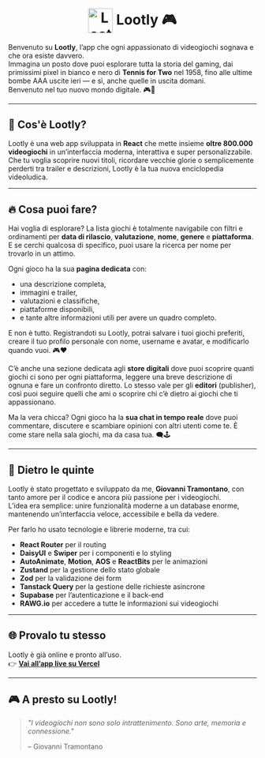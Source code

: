 <h1 align="center">
  <img src="assets/logo.png" alt="Lootly Logo" width="50" style="vertical-align: middle;" />
  Lootly 🎮
</h1>

Benvenuto su **Lootly**, l’app che ogni appassionato di videogiochi sognava e che ora esiste davvero.  
Immagina un posto dove puoi esplorare tutta la storia del gaming, dai primissimi pixel in bianco e nero di **Tennis for Two** nel 1958, fino alle ultime bombe AAA uscite ieri — e sì, anche quelle in uscita domani.  
Benvenuto nel tuo nuovo mondo digitale. 🎮🚀

---

## 🎯 Cos'è Lootly?

Lootly è una web app sviluppata in **React** che mette insieme **oltre 800.000 videogiochi** in un’interfaccia moderna, interattiva e super personalizzabile.  
Che tu voglia scoprire nuovi titoli, ricordare vecchie glorie o semplicemente perderti tra trailer e descrizioni, Lootly è la tua nuova enciclopedia videoludica.

---

## 🔥 Cosa puoi fare?

Hai voglia di esplorare? La lista giochi è totalmente navigabile con filtri e ordinamenti per **data di rilascio**, **valutazione**, **nome**, **genere** e **piattaforma**. E se cerchi qualcosa di specifico, puoi usare la ricerca per nome per trovarlo in un attimo.

Ogni gioco ha la sua **pagina dedicata** con:
- una descrizione completa,
- immagini e trailer,
- valutazioni e classifiche,
- piattaforme disponibili,
- e tante altre informazioni utili per avere un quadro completo.

E non è tutto. Registrandoti su Lootly, potrai salvare i tuoi giochi preferiti, creare il tuo profilo personale con nome, username e avatar, e modificarlo quando vuoi. 🎮❤️

C’è anche una sezione dedicata agli **store digitali** dove puoi scoprire quanti giochi ci sono per ogni piattaforma, leggere una breve descrizione di ognuna e fare un confronto diretto. Lo stesso vale per gli **editori** (publisher), così puoi seguire quelli che ami o scoprire chi c’è dietro ai giochi che ti appassionano.

Ma la vera chicca? Ogni gioco ha la **sua chat in tempo reale** dove puoi commentare, discutere e scambiare opinioni con altri utenti come te. È come stare nella sala giochi, ma da casa tua. 🗨️🕹️

---

## 🧠 Dietro le quinte

Lootly è stato progettato e sviluppato da me, **Giovanni Tramontano**, con tanto amore per il codice e ancora più passione per i videogiochi.  
L’idea era semplice: unire funzionalità moderne a un database enorme, mantenendo un’interfaccia veloce, accessibile e bella da vedere.

Per farlo ho usato tecnologie e librerie moderne, tra cui:

- **React Router** per il routing
- **DaisyUI** e **Swiper** per i componenti e lo styling
- **AutoAnimate**, **Motion**, **AOS** e **ReactBits** per le animazioni
- **Zustand** per la gestione dello stato globale
- **Zod** per la validazione dei form
- **Tanstack Query** per la gestione delle richieste asincrone
- **Supabase** per l’autenticazione e il back-end
- **RAWG.io** per accedere a tutte le informazioni sui videogiochi

---

## 🌐 Provalo tu stesso

Lootly è già online e pronto all’uso.  
👉 [**Vai all’app live su Vercel**](https://lootly.vercel.app)

---

## 🎮 A presto su Lootly!

> *"I videogiochi non sono solo intrattenimento. Sono arte, memoria e connessione."*
>
> – Giovanni Tramontano